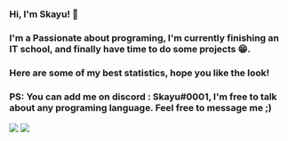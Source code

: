 ### Hi, I'm Skayu! 👋
### I'm a Passionate about programing, I'm currently finishing an IT school, and finally have time to do some projects 😁.
### Here are some of my best statistics, hope you like the look!

### PS: You can add me on discord : Skayu#0001, I'm free to talk about any programing language. Feel free to message me ;)

<img align="center" src="https://github-readme-stats.vercel.app/api?username=Skayux&show_icons=true&theme=radical">
<img align="center" src="https://github-readme-stats.vercel.app/api/top-langs/?username=skayux&langs_count=8&theme=radical">
